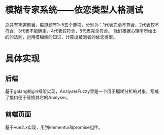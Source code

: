 # 模糊专家系统——依恋类型人格测试
总共有18道题目，每道题有1~5五个选项，分别为：1代表完全不符合，2代表较不符合，3代表不能确定，4代表较符合，5代表完全符合。
我们根据心理学所给出的的法则，运用模糊集的知识，计算出被测者的依恋类型。

# 具体实现
## 后端
基于golang的gin框架实现，AnalyserFuzzy里是一个用于模糊分析的对象，写成了接口便于替换其它的Analyser。

## 前端页面
基于vue2.x实现，用到elementui和promise组件。